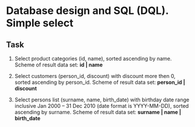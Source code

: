 # Database design and SQL (DQL). Simple select

## Task  

1. Select product categories (id, name), sorted ascending by name. Scheme of result data set: **id | name** 
 
2. Select customers (person_id, discount) with discount more then 0, sorted ascending by person_id. Scheme of result data set: **person_id | discount** 

3. Select persons list (surname, name, birth_date) with birthday date range inclusive Jan 2000 – 31 Dec 2010 (date format is YYYY-MM-DD), sorted ascending by surname. Scheme of result data set: **surname | name | birth_date** 

